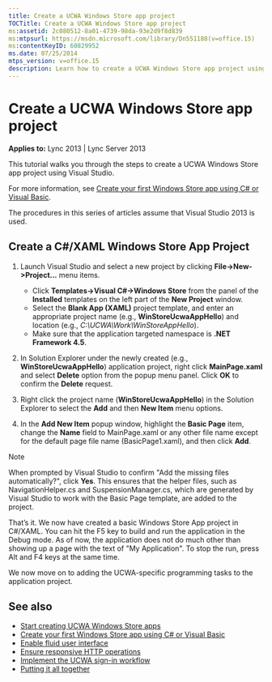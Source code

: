 ```yaml
---
title: Create a UCWA Windows Store app project
TOCTitle: Create a UCWA Windows Store app project
ms:assetid: 2c080512-8a01-4739-98da-93e2d9f8d839
ms:mtpsurl: https://msdn.microsoft.com/library/Dn551188(v=office.15)
ms:contentKeyID: 60829952
ms.date: 07/25/2014
mtps_version: v=office.15
description: Learn how to create a UCWA Windows Store app project using Visual Studio with this step-by-step tutorial from Microsoft. Start your coding journey today.
---
```


# Create a UCWA Windows Store app project

**Applies to:** Lync 2013 | Lync Server 2013

This tutorial walks you through the steps to create a UCWA Windows Store app project using Visual Studio.

For more information, see [Create your first Windows Store app using C\# or Visual Basic](http://msdn.microsoft.com/library/windows/apps/hh974581.aspx).

The procedures in this series of articles assume that Visual Studio 2013 is used.

## Create a C\#/XAML Windows Store App Project

1. Launch Visual Studio and select a new project by clicking **File-\>New-\>Project…** menu items.
    
   - Click **Templates-\>Visual C\#-\>Windows Store** from the panel of the **Installed** templates on the left part of the **New Project** window.
   - Select the **Blank App (XAML)** project template, and enter an appropriate project name (e.g., **WinStoreUcwaAppHello**) and location (e.g., *C:\\UCWA\\Work\\WinStoreAppHello*). 
   - Make sure that the application targeted namespace is **.NET Framework 4.5**.

2.  In Solution Explorer under the newly created (e.g., **WinStoreUcwaAppHello**) application project, right click **MainPage.xaml** and select **Delete** option from the popup menu panel. Click **OK** to confirm the **Delete** request.

3.  Right click the project name (**WinStoreUcwaAppHello**) in the Solution Explorer to select the **Add** and then **New Item** menu options.

4.  In the **Add New Item** popup window, highlight the **Basic Page** item, change the **Name** field to MainPage.xaml or any other file name except for the default page file name (BasicPage1.xaml), and then click **Add**.
    
   > [!NOTE]
   > When prompted by Visual Studio to confirm "Add the missing files automatically?", click **Yes**. This ensures that the helper files, such as NavigationHelper.cs and SuspensionManager.cs, which are generated by Visual Studio to work with the Basic Page template, are added to the project.

That’s it. We now have created a basic Windows Store App project in C\#/XAML. You can hit the F5 key to build and run the application in the Debug mode. As of now, the application does not do much other than showing up a page with the text of "My Application". To stop the run, press Alt and F4 keys at the same time.

We now move on to adding the UCWA-specific programming tasks to the application project.

## See also

- [Start creating UCWA Windows Store apps](start-creating-ucwa-windows-store-apps.md)
- [Create your first Windows Store app using C\# or Visual Basic](http://msdn.microsoft.com/library/windows/apps/hh974581.aspx)
- [Enable fluid user interface](enable-fluid-user-interface.md)
- [Ensure responsive HTTP operations](ensure-responsive-http-operations.md)
- [Implement the UCWA sign-in workflow](implement-the-ucwa-sign-in-workflow.md)
- [Putting it all together](putting-it-all-together.md)

